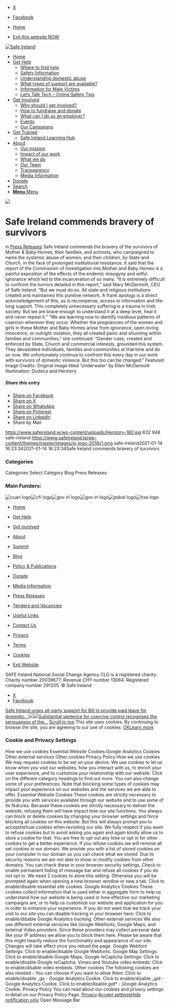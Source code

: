   * [X](https://twitter.com/SAFEIreland "X")
  * [Facebook](https://www.facebook.com/safe.ireland "Facebook")


  * [Home](https://www.safeireland.ie/)
  * [Exit this website NOW](https://www.google.ie/)


[![Safe Ireland](https://www.safeireland.ie/wp-content/themes/master/images/si-logo-2018v1.png)](https://www.safeireland.ie/)
  * [Home](https://www.safeireland.ie/)
  * [Get Help](https://www.safeireland.ie/get-help/)
    * [Where to find help](https://www.safeireland.ie/get-help/where-to-find-help/)
    * [Safety Information](https://www.safeireland.ie/get-help/safety-information/)
    * [Understanding domestic abuse](https://www.safeireland.ie/get-help/understanding-domestic-abuse/)
    * [What types of support are available?](https://www.safeireland.ie/get-help/what-types-of-support-are-available/)
    * [Information for Male Victims](https://www.safeireland.ie/get-help/information-for-male-victims/)
    * [Let’s Talk Tech – Online Safety Tips](https://www.safeireland.ie/lets-talk-tech-online-safety-tips/)
  * [Get Involved](https://www.safeireland.ie/get-involved/)
    * [Why should I get involved?](https://www.safeireland.ie/get-involved/why-should-i-get-involved/)
    * [How to fundraise and donate](https://www.safeireland.ie/get-involved/how-to-fundraise-and-donate/)
    * [What can I do as an employer?](https://www.safeireland.ie/get-involved/what-can-i-do-as-an-employer/)
    * [Events](https://www.safeireland.ie/get-involved/events/)
    * [Our Campaigns](https://www.safeireland.ie/get-involved/our-campaigns/)
  * [Get Trained](https://www.safeireland.ie/safe-ireland-commends-bravery-of-survivors/)
    * [Safe Ireland Learning Hub](https://www.safeireland.ie/safe-ireland-learning-hub/)
  * [About](https://www.safeireland.ie/about/)
    * [Our mission](https://www.safeireland.ie/about/our-mission/)
    * [Impact of our work](https://www.safeireland.ie/about/impact-of-our-work/)
    * [What we do](https://www.safeireland.ie/about/what-we-do/)
    * [Our Team](https://www.safeireland.ie/about/our-team/)
    * [Transparency](https://www.safeireland.ie/about/transparency/)
    * [Media Information](https://www.safeireland.ie/about/media-information/)
  * [Donate](https://www.safeireland.ie/get-involved/how-to-fundraise-and-donate/)
  * [Search](https://www.safeireland.ie/safe-ireland-commends-bravery-of-survivors/?s=)
  * [ **Menu** Menu ](https://www.safeireland.ie/safe-ireland-commends-bravery-of-survivors/)


[![](https://www.safeireland.ie/wp-content/uploads/Herstory-180-845x500.jpg)](https://www.safeireland.ie/wp-content/uploads/Herstory-180.jpg "Herstory-180")
# Safe Ireland commends bravery of survivors
in [Press Releases](https://www.safeireland.ie/category/press-releases/)
Safe Ireland commends the bravery of the survivors of Mother & Baby Homes, their families, and activists, who campaigned to name the systemic abuse of women, and their children, by State and Church, in the face of prolonged institutional resistance.
It said that the report of the Commission of Investigation into Mother and Baby Homes is a painful exposition of the effects of the endemic misogyny and wilful ignorance which led to the incarceration of so many.
“It is extremely difficult to confront the horrors detailed in this report,” said Mary McDermott, CEO of Safe Ireland. “But we must do so. All state and religious institutions created and maintained this punitive network. A frank apology is a direct acknowledgement of this, as is recompense, access to information and life-long support. This completely unnecessary suffering is a trauma in Irish society. But we are brave enough to understand it at a deep level, heal it and never repeat it.”
“We are learning now to identify insidious patterns of coercion wherever they occur. Whether the pregnancies of the women and girls in these Mother and Baby Homes arose from ignorance, open loving innocence, or outright violation, they all created panic and shunning within families and communities,” she continued.
“Gender rules, created and enforced by State, Church and commercial interests, grounded this system. They devastated individuals, families and communities at that time and do so now. We unfortunately continue to confront this every day in our work with survivors of domestic violence. But this too can be changed.”
Featured Image Credits:
Original image titled ‘Underwater’ by Ellen McDermott
Illumination: Dodeca and Herstory
##### Share this entry
  * [Share on Facebook](https://www.facebook.com/sharer.php?u=https://www.safeireland.ie/safe-ireland-commends-bravery-of-survivors/&t=Safe%20Ireland%20commends%20bravery%20of%20survivors)
  * [Share on X](https://twitter.com/share?text=Safe%20Ireland%20commends%20bravery%20of%20survivors&url=https://www.safeireland.ie/?p=8337)
  * [Share on WhatsApp](https://api.whatsapp.com/send?text=https://www.safeireland.ie/safe-ireland-commends-bravery-of-survivors/)
  * [Share on Pinterest](https://pinterest.com/pin/create/button/?url=https%3A%2F%2Fwww.safeireland.ie%2Fsafe-ireland-commends-bravery-of-survivors%2F&description=Safe%20Ireland%20commends%20bravery%20of%20survivors&media=https%3A%2F%2Fwww.safeireland.ie%2Fwp-content%2Fuploads%2FHerstory-180-705x470.jpg)
  * [Share on LinkedIn](https://linkedin.com/shareArticle?mini=true&title=Safe%20Ireland%20commends%20bravery%20of%20survivors&url=https://www.safeireland.ie/safe-ireland-commends-bravery-of-survivors/)
  * Share by Mail


https://www.safeireland.ie/wp-content/uploads/Herstory-180.jpg 632 948 safe-ireland https://www.safeireland.ie/wp-content/themes/master/images/si-logo-2018v1.png safe-ireland2021-01-14 16:23:342021-01-14 16:23:34Safe Ireland commends bravery of survivors
### Categories
Categories Select Category Blog Press Releases
### Main Funders:
![cuan logo](https://www.safeireland.ie/wp-content/uploads/logo-cuan.png)![cfi logo](https://www.safeireland.ie/wp-content/uploads/logo-cfi.png)![gov irl logo](https://www.safeireland.ie/wp-content/uploads/logo-goi2.png)![gov irl logo](https://www.safeireland.ie/wp-content/uploads/logo-doj.png)![pobal logo](https://www.safeireland.ie/wp-content/uploads/logo-pobal.png)![hse logo](https://www.safeireland.ie/wp-content/uploads/logo-hse.png)
  * [Home](https://www.safeireland.ie/)
  * [Get Help](https://www.safeireland.ie/get-help/)
  * [Get Involved](https://www.safeireland.ie/get-involved/)
  * [About](https://www.safeireland.ie/about/)
  * [Summit](https://www.safeireland.ie/?page_id=3620)
  * [Blog](https://www.safeireland.ie/blog/)


  * [Policy & Publications](https://www.safeireland.ie/policy-publications/)
  * [Donate](https://www.safeireland.ie/get-involved/how-to-fundraise-and-donate/)
  * [Media Information](https://www.safeireland.ie/about/media-information/)
  * [Press Releases](https://www.safeireland.ie/about/media-information/press-releases/)
  * [Tenders and Vacancies](https://www.safeireland.ie/tenders-and-vacancies/)
  * [Useful Links](https://www.safeireland.ie/links/)


  * [Contact Us](https://www.safeireland.ie/contact-us/)
  * [Privacy](https://www.safeireland.ie/privacy/)
  * [Terms](https://www.safeireland.ie/terms/)
  * [Cookies](https://www.safeireland.ie/cookies/)
  * [Exit Website](https://www.google.ie)


SAFE Ireland National Social Change Agency CLG is a registered charity: Charity number 20039677; Revenue CHY number 13064. Registered company number 291205.
© Safe Ireland 
  * [X](https://twitter.com/SAFEIreland "X")
  * [Facebook](https://www.facebook.com/safe.ireland "Facebook")


[Safe Ireland urges all-party support for Bill to provide paid leave for domestic...![](https://www.safeireland.ie/wp-content/uploads/shutterstock_1146185018-80x80.jpg)](https://www.safeireland.ie/safe-ireland-urges-all-party-support-for-bill-to-provide-paid-leave-for-domestic-violence-survivors/)[![](https://www.safeireland.ie/wp-content/uploads/si-courts-justice-80x80.jpg)Substantial sentence for coercive control recognises the seriousness of the...](https://www.safeireland.ie/substantial-sentence-for-coercive-control-recognises-the-seriousness-of-the-crime/)
[Scroll to top](https://www.safeireland.ie/safe-ireland-commends-bravery-of-survivors/#top "Scroll to top")
This site uses cookies. By continuing to browse the site, you are agreeing to our use of cookies.
[OK](https://www.safeireland.ie/safe-ireland-commends-bravery-of-survivors/)[Learn more](https://www.safeireland.ie/safe-ireland-commends-bravery-of-survivors/)
### Cookie and Privacy Settings
How we use cookies
Essential Website Cookies
Google Analytics Cookies
Other external services
Other cookies
Privacy Policy
How we use cookies
We may request cookies to be set on your device. We use cookies to let us know when you visit our websites, how you interact with us, to enrich your user experience, and to customize your relationship with our website. 
Click on the different category headings to find out more. You can also change some of your preferences. Note that blocking some types of cookies may impact your experience on our websites and the services we are able to offer.
Essential Website Cookies
These cookies are strictly necessary to provide you with services available through our website and to use some of its features.
Because these cookies are strictly necessary to deliver the website, refusing them will have impact how our site functions. You always can block or delete cookies by changing your browser settings and force blocking all cookies on this website. But this will always prompt you to accept/refuse cookies when revisiting our site.
We fully respect if you want to refuse cookies but to avoid asking you again and again kindly allow us to store a cookie for that. You are free to opt out any time or opt in for other cookies to get a better experience. If you refuse cookies we will remove all set cookies in our domain.
We provide you with a list of stored cookies on your computer in our domain so you can check what we stored. Due to security reasons we are not able to show or modify cookies from other domains. You can check these in your browser security settings.
Check to enable permanent hiding of message bar and refuse all cookies if you do not opt in. We need 2 cookies to store this setting. Otherwise you will be prompted again when opening a new browser window or new a tab.
Click to enable/disable essential site cookies.
Google Analytics Cookies
These cookies collect information that is used either in aggregate form to help us understand how our website is being used or how effective our marketing campaigns are, or to help us customize our website and application for you in order to enhance your experience.
If you do not want that we track your visit to our site you can disable tracking in your browser here:
Click to enable/disable Google Analytics tracking.
Other external services
We also use different external services like Google Webfonts, Google Maps, and external Video providers. Since these providers may collect personal data like your IP address we allow you to block them here. Please be aware that this might heavily reduce the functionality and appearance of our site. Changes will take effect once you reload the page.
Google Webfont Settings:
Click to enable/disable Google Webfonts.
Google Map Settings:
Click to enable/disable Google Maps.
Google reCaptcha Settings:
Click to enable/disable Google reCaptcha.
Vimeo and Youtube video embeds:
Click to enable/disable video embeds.
Other cookies
The following cookies are also needed - You can choose if you want to allow them:
Click to enable/disable _ga - Google Analytics Cookie.
Click to enable/disable _gid - Google Analytics Cookie.
Click to enable/disable _gat_* - Google Analytics Cookie.
Privacy Policy
You can read about our cookies and privacy settings in detail on our Privacy Policy Page. 
[Privacy](https://www.safeireland.ie/privacy/)
[Accept settings](https://www.safeireland.ie/safe-ireland-commends-bravery-of-survivors/ "Allow to use cookies, you always can modify used cookies and services")[Hide notification only](https://www.safeireland.ie/safe-ireland-commends-bravery-of-survivors/ "Do not allow to use cookies or services - some functionality on our site might not work as expected.")
Open Message Bar
